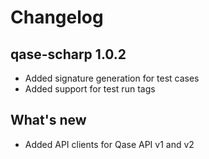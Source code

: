 # Changelog

## qase-scharp 1.0.2

- Added signature generation for test cases
- Added support for test run tags

## What's new

- Added API clients for Qase API v1 and v2

